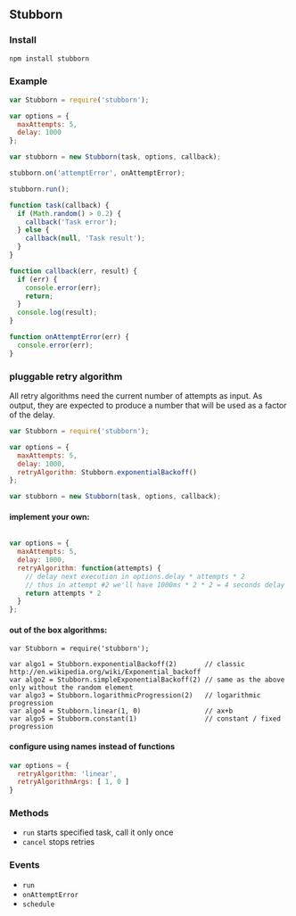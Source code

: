 ## Stubborn

### Install
```sh
npm install stubborn
```

### Example
```js
var Stubborn = require('stubborn');

var options = {
  maxAttempts: 5,
  delay: 1000
};

var stubborn = new Stubborn(task, options, callback);

stubborn.on('attemptError', onAttemptError);

stubborn.run();

function task(callback) {
  if (Math.random() > 0.2) {
    callback('Task error');
  } else {
    callback(null, 'Task result');
  }
}

function callback(err, result) {
  if (err) {
    console.error(err);
    return;
  }
  console.log(result);
}

function onAttemptError(err) {
  console.error(err);
}

```
### pluggable retry algorithm
All retry algorithms need the current number of attempts as input. As output, they are expected to produce a number that will be used as a factor of the delay.
```js
var Stubborn = require('stubborn');

var options = {
  maxAttempts: 5,
  delay: 1000,
  retryAlgorithm: Stubborn.exponentialBackoff()
};

var stubborn = new Stubborn(task, options, callback);

```
#### implement your own:
```js

var options = {
  maxAttempts: 5,
  delay: 1000,
  retryAlgorithm: function(attempts) {
    // delay next execution in options.delay * attempts * 2 
    // thus in attempt #2 we'll have 1000ms * 2 * 2 = 4 seconds delay
    return attempts * 2
  }
};
``` 
#### out of the box algorithms:
```
var Stubborn = require('stubborn');

var algo1 = Stubborn.exponentialBackoff(2)       // classic http://en.wikipedia.org/wiki/Exponential_backoff
var algo2 = Stubborn.simpleExponentialBackoff(2) // same as the above only without the random element
var algo3 = Stubborn.logarithmicProgression(2)   // logarithmic progression
var algo4 = Stubborn.linear(1, 0)                // ax+b
var algo5 = Stubborm.constant(1)                 // constant / fixed progression
```
#### configure using names instead of functions
```js
var options = {
  retryAlgorithm: 'linear',
  retryAlgorithmArgs: [ 1, 0 ]
}
```
### Methods
 * ```run``` starts specified task, call it only once
 * ```cancel``` stops retries

### Events
 * ```run```
 * ```onAttemptError```
 * ```schedule```
